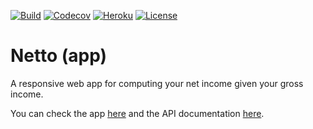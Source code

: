 [![Build](https://github.com/avalloneandrea/netto-app/actions/workflows/build.yml/badge.svg)](https://github.com/avalloneandrea/netto-app/actions/workflows/build.yml)
[![Codecov](https://codecov.io/gh/avalloneandrea/netto-app/branch/master/graph/badge.svg?token=3xaxKdt0B0)](https://codecov.io/gh/avalloneandrea/netto-app)
[![Heroku](https://img.shields.io/badge/deploy-active-brightgreen.svg?logo=heroku&logoColor=violet)](https://github.com/avalloneandrea/netto-app/deployments)
[![License](https://img.shields.io/github/license/avalloneandrea/netto-app.svg?color=bright)](https://github.com/avalloneandrea/netto-app/blob/master/LICENSE)

# Netto (app)

A responsive web app for computing your net income given your gross income.

You can check the app [here](https://nettoapp.herokuapp.com) and the API documentation [here](https://nettoapi.herokuapp.com).
